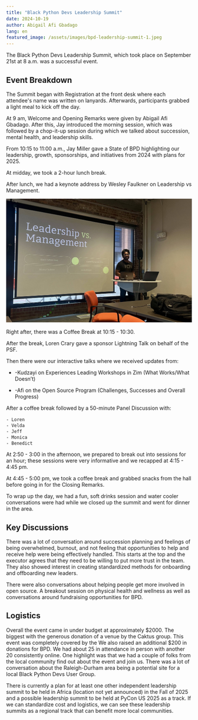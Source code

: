 ```yaml
---
title: "Black Python Devs Leadership Summit"
date: 2024-10-19
author: Abigail Afi Gbadago
lang: en
featured_image: /assets/images/bpd-leadership-summit-1.jpeg
---
```


The Black Python Devs Leadership Summit, which took place on September 21st at 8 a.m. was a successful event.

## Event Breakdown

The Summit began with Registration at the front desk where each attendee's name was written on lanyards. Afterwards, participants grabbed a light meal to kick off the day.

At 9 am, Welcome and Opening Remarks were given by Abigail Afi Gbadago.
After this, Jay introduced the morning session, which was followed by a chop-it-up session during which we talked about succession, mental health, and leadership skills.

From 10:15 to 11:00 a.m., Jay Miller gave a State of BPD highlighting our leadership, growth, sponsorships, and initiatives from 2024 with plans for 2025.

At midday, we took a 2-hour lunch break.

After lunch, we had a keynote address by Wesley Faulkner on Leadership vs Management.

![Black Python Devs Ghana Connect Meetup](/assets/images/bpd-leadership-summit-2.jpeg)

Right after, there was a Coffee Break at 10:15 - 10:30.

After the break, Loren Crary gave a sponsor Lightning Talk on behalf of the PSF.

Then there were our interactive talks where we received updates from:

- -Kudzayi on Experiences Leading Workshops in Zim (What Works/What Doesn’t)

- -Afi on the Open Source Program (Challenges, Successes and Overall Progress)

After a coffee break followed by a 50-minute Panel Discussion with:

    - Loren
    - Velda
    - Jeff
    - Monica
    - Benedict

At 2:50 - 3:00 in the afternoon, we prepared to break out into sessions for an hour; these sessions were very informative and we recapped at 4:15 - 4:45 pm.

At 4:45 - 5:00 pm, we took a coffee break and grabbed snacks from the hall before going in for the Closing Remarks.

To wrap up the day, we had a fun, soft drinks session and water cooler conversations were had while we closed up the summit and went for dinner in the area.

## Key Discussions

There was a lot of conversation around succession planning and feelings of being overwhelmed, burnout, and not feeling that opportunities to help and receive help were being effectively handled. This starts at the top and the executor agrees that they need to be willing to put more trust in the team. They also showed interest in creating standardized methods for onboarding and offboarding new leaders.

There were also conversations about helping people get more involved in open source. A breakout session on physical health and wellness as well as conversations around fundraising opportunities for BPD.

## Logistics

Overall the event came in under budget at approximately $2000. The biggest with the generous donation of a venue by the Caktus group. This event was completely covered by the We also raised an additional $200 in donations for BPD. We had about 25 in attendance in person with another 20 consistently online. One highlight was that we had a couple of folks from the local community find out about the event and join us. There was a lot of conversation about the Raleigh-Durham area being a potential site for a local Black Python Devs User Group.

There is currently a plan for at least one other independent leadership summit to be held in Africa (location not yet announced) in the Fall of 2025 and a possible leadership summit to be held at PyCon US 2025 as a track. If we can standardize cost and logistics, we can see these leadership summits as a regional track that can benefit more local communities.
